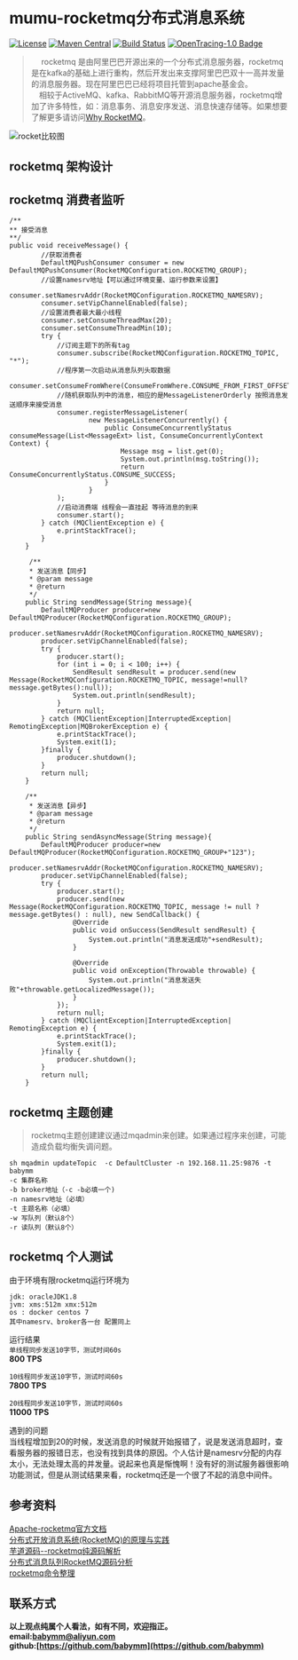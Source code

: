 # mumu-rocketmq分布式消息系统
[![License](https://img.shields.io/badge/License-Apache%202.0-blue.svg)](https://github.com/babymm/mumu-rocketmq/blob/master/LICENSE) [![Maven Central](https://img.shields.io/maven-central/v/com.weibo/motan.svg?label=Maven%20Central)](https://mvnrepository.com/search?q=motan) 
[![Build Status](https://travis-ci.org/mumudemo/mumu-rocketmq.svg?branch=master)](https://travis-ci.org/mumudemo/mumu-rocketmq)
[![OpenTracing-1.0 Badge](https://img.shields.io/badge/OpenTracing--1.0-enabled-blue.svg)](http://opentracing.io)
> &emsp; rocketmq 是由阿里巴巴开源出来的一个分布式消息服务器，rocketmq是在kafka的基础上进行重构，然后开发出来支撑阿里巴巴双十一高并发量的消息服务器。现在阿里巴巴已经将项目托管到apache基金会。  
> &emsp;相较于ActiveMQ、kafka、RabbitMQ等开源消息服务器，rocketmq增加了许多特性，如：消息事务、消息安序发送、消息快速存储等。如果想要了解更多请访问[Why RocketMQ](https://rocketmq.incubator.apache.org/docs/motivation/)。

![rocket比较图](http://note.youdao.com/yws/api/personal/file/613FFBA6388F4A2189D5FDB7ABBAF6B0?method=download&shareKey=7b6917ba72bb89354c2f2819f3ab1d4f)


## rocketmq 架构设计



## rocketmq 消费者监听
```
/**
** 接受消息
**/
public void receiveMessage() {
        //获取消费者
        DefaultMQPushConsumer consumer = new DefaultMQPushConsumer(RocketMQConfiguration.ROCKETMQ_GROUP);
        //设置namesrv地址【可以通过环境变量、运行参数来设置】
        consumer.setNamesrvAddr(RocketMQConfiguration.ROCKETMQ_NAMESRV);
        consumer.setVipChannelEnabled(false);
        //设置消费者最大最小线程
        consumer.setConsumeThreadMax(20);
        consumer.setConsumeThreadMin(10);
        try {
            //订阅主题下的所有tag
            consumer.subscribe(RocketMQConfiguration.ROCKETMQ_TOPIC, "*");
            //程序第一次启动从消息队列头取数据
            consumer.setConsumeFromWhere(ConsumeFromWhere.CONSUME_FROM_FIRST_OFFSET);
            //随机获取队列中的消息，相应的是MessageListenerOrderly 按照消息发送顺序来接受消息
            consumer.registerMessageListener(
                    new MessageListenerConcurrently() {
                        public ConsumeConcurrentlyStatus consumeMessage(List<MessageExt> list, ConsumeConcurrentlyContext Context) {
                            Message msg = list.get(0);
                            System.out.println(msg.toString());
                            return ConsumeConcurrentlyStatus.CONSUME_SUCCESS;
                        }
                    }
            );
            //启动消费端 线程会一直挂起 等待消息的到来
            consumer.start();
        } catch (MQClientException e) {
            e.printStackTrace();
        }
    }
```
```
     /**
     * 发送消息【同步】
     * @param message
     * @return
     */
    public String sendMessage(String message){
        DefaultMQProducer producer=new DefaultMQProducer(RocketMQConfiguration.ROCKETMQ_GROUP);
        producer.setNamesrvAddr(RocketMQConfiguration.ROCKETMQ_NAMESRV);
        producer.setVipChannelEnabled(false);
        try {
            producer.start();
            for (int i = 0; i < 100; i++) {
                SendResult sendResult = producer.send(new Message(RocketMQConfiguration.ROCKETMQ_TOPIC, message!=null?message.getBytes():null));
                System.out.println(sendResult);
            }
            return null;
        } catch (MQClientException|InterruptedException| RemotingException|MQBrokerException e) {
            e.printStackTrace();
            System.exit(1);
        }finally {
            producer.shutdown();
        }
        return null;
    }
```

```
    /** 
     * 发送消息【异步】
     * @param message
     * @return
     */
    public String sendAsyncMessage(String message){
        DefaultMQProducer producer=new DefaultMQProducer(RocketMQConfiguration.ROCKETMQ_GROUP+"123");
        producer.setNamesrvAddr(RocketMQConfiguration.ROCKETMQ_NAMESRV);
        producer.setVipChannelEnabled(false);
        try {
            producer.start();
            producer.send(new Message(RocketMQConfiguration.ROCKETMQ_TOPIC, message != null ? message.getBytes() : null), new SendCallback() {
                @Override
                public void onSuccess(SendResult sendResult) {
                    System.out.println("消息发送成功"+sendResult);
                }

                @Override
                public void onException(Throwable throwable) {
                    System.out.println("消息发送失败"+throwable.getLocalizedMessage());
                }
            });
            return null;
        } catch (MQClientException|InterruptedException| RemotingException e) {
            e.printStackTrace();
            System.exit(1);
        }finally {
            producer.shutdown();
        }
        return null;
    }
```

## rocketmq 主题创建
>rocketmq主题创建建议通过mqadmin来创建。如果通过程序来创建，可能造成负载均衡失调问题。
```
sh mqadmin updateTopic  -c DefaultCluster -n 192.168.11.25:9876 -t babymm
-c 集群名称
-b broker地址（-c -b必填一个)
-n namesrv地址（必填）  
-t 主题名称（必填）  
-w 写队列（默认8个）
-r 读队列（默认8个）
```

## rocketmq 个人测试
由于环境有限rocketmq运行环境为
```
jdk: oracleJDK1.8
jvm: xms:512m xmx:512m
os : docker centos 7
其中namesrv、broker各一台 配置同上
```
运行结果  
`单线程同步发送10字节，测试时间60s`  
**800 TPS**  

`10线程同步发送10字节，测试时间60s`  
**7800 TPS**
 
`20线程同步发送10字节，测试时间60s`  
**11000 TPS**  

遇到的问题    
当线程增加到20的时候，发送消息的时候就开始报错了，说是发送消息超时，查看服务器的报错日志，也没有找到具体的原因。个人估计是namesrv分配的内存太小，无法处理太高的并发量。说起来也真是惭愧啊！没有好的测试服务器很影响功能测试，但是从测试结果来看，rocketmq还是一个很了不起的消息中间件。

## 参考资料
[Apache-rocketmq官方文档](https://rocketmq.incubator.apache.org)  
[分布式开放消息系统(RocketMQ)的原理与实践](http://www.jianshu.com/p/453c6e7ff81c)  
[芋道源码--rocketmq纯源码解析](http://www.yunai.me/categories/RocketMQ/?jianshu)  
[ 分布式消息队列RocketMQ源码分析](http://blog.csdn.net/chunlongyu/article/category/6638499)  
[rocketmq命令整理](http://jameswxx.iteye.com/blog/2091971)

## 联系方式
**以上观点纯属个人看法，如有不同，欢迎指正。  
email:<babymm@aliyun.com>  
github:[https://github.com/babymm](https://github.com/babymm)**